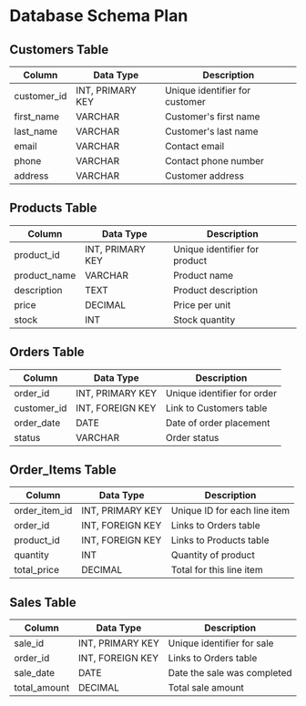 # Database Schema Plan

## Customers Table

| Column      | Data Type         | Description                           |
|-------------|-------------------|---------------------------------------|
| customer_id | INT, PRIMARY KEY  | Unique identifier for customer        |
| first_name  | VARCHAR           | Customer's first name                 |
| last_name   | VARCHAR           | Customer's last name                  |
| email       | VARCHAR           | Contact email                         |
| phone       | VARCHAR           | Contact phone number                  |
| address     | VARCHAR           | Customer address                      |

## Products Table

| Column      | Data Type         | Description                           |
|-------------|-------------------|---------------------------------------|
| product_id  | INT, PRIMARY KEY  | Unique identifier for product         |
| product_name| VARCHAR           | Product name                          |
| description | TEXT              | Product description                   |
| price       | DECIMAL           | Price per unit                        |
| stock       | INT               | Stock quantity                        |

## Orders Table

| Column      | Data Type         | Description                           |
|-------------|-------------------|---------------------------------------|
| order_id    | INT, PRIMARY KEY  | Unique identifier for order           |
| customer_id | INT, FOREIGN KEY  | Link to Customers table               |
| order_date  | DATE              | Date of order placement               |
| status      | VARCHAR           | Order status                          |

## Order_Items Table

| Column       | Data Type        | Description                           |
|--------------|------------------|---------------------------------------|
| order_item_id| INT, PRIMARY KEY | Unique ID for each line item          |
| order_id     | INT, FOREIGN KEY | Links to Orders table                 |
| product_id   | INT, FOREIGN KEY | Links to Products table               |
| quantity     | INT              | Quantity of product                   |
| total_price  | DECIMAL          | Total for this line item              |

## Sales Table

| Column       | Data Type        | Description                           |
|--------------|------------------|---------------------------------------|
| sale_id      | INT, PRIMARY KEY | Unique identifier for sale            |
| order_id     | INT, FOREIGN KEY | Links to Orders table                 |
| sale_date    | DATE             | Date the sale was completed           |
| total_amount | DECIMAL          | Total sale amount                     |
